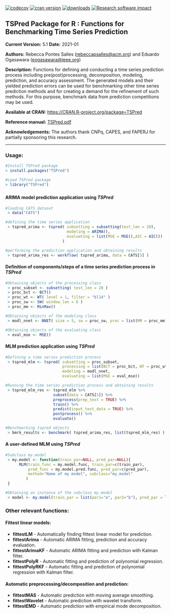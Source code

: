 <!--- [![Build Status](https://travis-ci.org/RebeccaSalles/TSPred.svg?branch=master)](https://travis-ci.org/RebeccaSalles/TSPred)-->
[![codecov](https://codecov.io/gh/RebeccaSalles/TSPred/branch/master/graph/badge.svg)](https://codecov.io/gh/RebeccaSalles/TSPred)
[![cran version](http://www.r-pkg.org/badges/version/TSPred)](http://cran.r-project.org/package=TSPred)
[![downloads](http://cranlogs.r-pkg.org/badges/TSPred)](http://cranlogs.r-pkg.org/badges/TSPred)
[![Research software impact](http://depsy.org/api/package/cran/TSPred/badge.svg)](http://depsy.org/package/r/TSPred)

## TSPred Package for R : Functions for Benchmarking Time Series Prediction

__Current Version:__ 5.1
__Date:__ 2021-01

__Authors:__ Rebecca Pontes Salles (<rebeccapsalles@acm.org>) and Eduardo Ogasawara (<eogasawara@ieee.org>)
 
__Description:__ Functions for defining and conducting a time series prediction process including pre(post)processing, decomposition, modeling, prediction, and accuracy assessment. The generated models and their yielded prediction errors can be used for benchmarking other time series prediction methods and for creating a demand for the refinement of such methods. For this purpose, benchmark data from prediction competitions may be used.

__Available at CRAN:__ <https://CRAN.R-project.org/package=TSPred>

__Reference manual:__ [TSPred.pdf](http://cran.r-project.org/web/packages/TSPred/TSPred.pdf)

__Acknowledgements:__ The authors thank CNPq, CAPES, and FAPERJ for partially sponsoring this research.

---
### Usage:
```r
#Install TSPred package
> install.packages("TSPred")

#Load TSPred package
> library("TSPred")
```
#####

#### ARIMA model prediction application using _TSPred_

```r
#loading CATS dataset
 > data("CATS")

#defining the time series application
 > tspred_arima <- tspred( subsetting = subsetting(test_len = 20),
                           modeling = ARIMA(), 
                           evaluating = list(MSE = MSE(),AIC = AIC())
                         )

#performing the prediction application and obtaining results
 > tspred_arima_res <- workflow( tspred_arima, data = CATS[5] )
```

#### Definition of components/steps of a time series prediction process in _TSPred_
```r
#Obtaining objects of the processing class
 > proc_subset <- subsetting( test_len = 20 )
 > proc_bct <- BCT()
 > proc_wt <- WT( level = 1, filter = "bl14" )
 > proc_sw <- SW( window_len = 6 )
 > proc_mm <- MinMax()

#Obtaining objects of the modeling class
 > modl_nnet <- NNET( size = 5, sw = proc_sw, proc = list(MM = proc_mm) )

#Obtaining objects of the evaluating class
 > eval_mse <- MSE()
```

#### MLM prediction application using _TSPred_
```r
#Defining a time series prediction process
 > tspred_mlm <- tspred( subsetting = proc_subset, 
                         processing = list(BCT = proc_bct, WT = proc_wt), 
                         modeling = modl_nnet,
                         evaluating = list(MSE = eval_mse))

#Running the time series prediction process and obtaining results
 > tspred_mlm_res <- tspred_mlm %>% 
                     subset(data = CATS[5]) %>%
                     preprocess(prep_test = TRUE) %>% 
                     train() %>%
                     predict(input_test_data = TRUE) %>% 
                     postprocess() %>% 
                     evaluate()

#Benchmarking tspred objects
 > bmrk_results <- benchmark( tspred_arima_res, list(tspred_mlm_res) )
```

#### A user-defined MLM using _TSPred_
```r
#Subclass my.model
 > my.model <- function(train_par=NULL, pred_par=NULL){
      MLM(train_func = my.model.func, train_par=c(train_par),
          pred_func = my.model.pred.func, pred_par=c(pred_par),
          method="Name of my model", subclass="my.model"
         )
 }

#Obtaining an instance of the subclass my.model
 > model <- my.model(train_par = list(par1="a", par2="b"), pred_par = list(par3="c"))
```

#### 
### Other relevant functions:
#### Fittest linear models:
* __fittestLM__ - Automatically finding fittest linear model for prediction.
* __fittestArima__ - Automatic ARIMA fitting, prediction and accuracy evaluation.
* __fittestArimaKF__ - Automatic ARIMA fitting and prediction with Kalman filter.
* __fittestPolyR__ - Automatic fitting and prediction of polynomial regression.
* __fittestPolyRKF__ - Automatic fitting and prediction of polynomial regression with Kalman filter.
#### Automatic preprocessing/decomposition and prediction:
* __fittestMAS__ - Automatic prediction with moving average smoothing.
* __fittestWavelet__ - Automatic prediction with wavelet transform.
* __fittestEMD__ - Automatic prediction with empirical mode decomposition.

